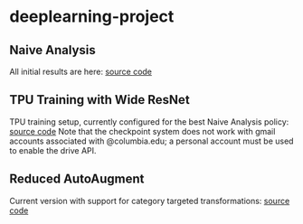 # deeplearning-project

## Naive Analysis
All initial results are here:
[source code](https://github.com/kylematoba/deeplearning-project/tree/master/code/SimpleAnalysis.ipynb)

## TPU Training with Wide ResNet
TPU training setup, currently configured for the best Naive Analysis policy:
[source code](https://github.com/kylematoba/deeplearning-project/blob/master/code/keras_wide_res_net_with_best_transforms_as_subpolicy.ipynb)
Note that the checkpoint system does not work with gmail accounts associated with @columbia.edu; a personal account must be used to enable the drive API.

## Reduced AutoAugment
Current version with support for category targeted transformations:
[source code](https://github.com/kylematoba/deeplearning-project/blob/master/code/AutoAugment_withPPO_withClasses.ipynb)
